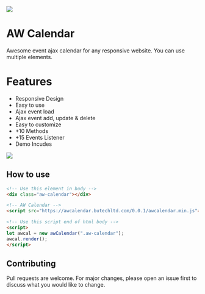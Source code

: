 <a href="https://awcalendar.butechltd.com"><img src="https://awcalendar.butechltd.com/github/aw-calendar-logo-56px.png?style=centerme"></a>

# AW Calendar

Awesome event ajax calendar for any responsive website. You can use multiple elements.

# Features
* Responsive Design 
* Easy to use
* Ajax event load
* Ajax event add, update & delete
* Easy to customize
* +10 Methods
* +15 Events Listener
* Demo Incudes

<a href="https://awcalendar.butechltd.com"><img src="https://awcalendar.butechltd.com/github/demo-1.gif"></a>

## How to use
```html
<!-- Use this element in body -->
<div class="aw-calendar"></div>
```

```html
<!-- AW Calendar -->
<script src="https://awcalendar.butechltd.com/0.0.1/awcalendar.min.js"></script>

<!-- Use this script end of html body -->
<script>
let awcal = new awCalendar(".aw-calendar");
awcal.render();
</script>
```

## Contributing
Pull requests are welcome. For major changes, please open an issue first to discuss what you would like to change.

